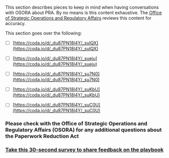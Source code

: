 This section describes pieces to keep in mind when having conversations with OSORA about PRA. By no means is this content exhaustive. The [Office of Strategic Operations and Regulatory Affairs](https://coda.io/d/_du87PN18l4Y/_sud6M#_lu7jy) reviews this content for accuracy. 

This section goes over the following:

- [ ] [https://coda.io/d/_du87PN18l4Y/_sulQX](https://coda.io/d/_du87PN18l4Y/_sulQX) 
- [ ] [https://coda.io/d/_du87PN18l4Y/_sueju](https://coda.io/d/_du87PN18l4Y/_sueju) 
- [ ] [https://coda.io/d/_du87PN18l4Y/_su7N0](https://coda.io/d/_du87PN18l4Y/_su7N0) 
- [ ] [https://coda.io/d/_du87PN18l4Y/_suKbU](https://coda.io/d/_du87PN18l4Y/_suKbU) 
- [ ] [https://coda.io/d/_du87PN18l4Y/_suC0U](https://coda.io/d/_du87PN18l4Y/_suC0U) 



### Please check with the Office of Strategic Operations and Regulatory Affairs (OSORA) for any additional questions about the Paperwork Reduction Act

### [Take this 30-second survey to share feedback on the playbook](https://touchpoints.app.cloud.gov/touchpoints/e23d80bc/submit)

